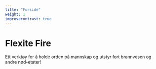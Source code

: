 ```yaml
---
title: "Forside"
weight: 1
improvecontrast: true
---
```


# Flexite Fire

Ett verktøy for å holde orden på mannskap og utstyr fort brannvesen og andre nød-etater!
